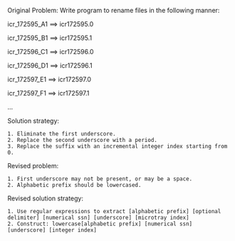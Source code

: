 Original Problem: Write program to rename files in the following manner:

icr_172595_A1 ==> icr172595.0

icr_172595_B1 ==> icr172595.1

icr_172596_C1 ==> icr172596.0

icr_172596_D1 ==> icr172596.1

icr_172597_E1 ==> icr172597.0

icr_172597_F1 ==> icr172597.1

...

Solution strategy:

    1. Eliminate the first underscore. 
    2. Replace the second underscore with a period.
    3. Replace the suffix with an incremental integer index starting from 0.


Revised problem:

    1. First underscore may not be present, or may be a space.
    2. Alphabetic prefix should be lowercased.

Revised solution strategy:

    1. Use regular expressions to extract [alphabetic prefix] [optional delimiter] [numerical ssn] [underscore] [microtray index]
    2. Construct: lowercase[alphabetic prefix] [numerical ssn] [underscore] [integer index]

